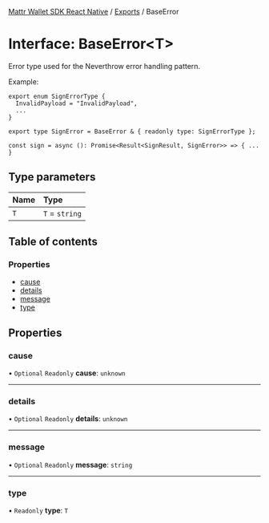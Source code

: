 [Mattr Wallet SDK React Native](../README.md) / [Exports](../modules.md) / BaseError

# Interface: BaseError<T\>

Error type used for the Neverthrow error handling pattern.

Example:
```
export enum SignErrorType {
  InvalidPayload = "InvalidPayload",
  ...
}

export type SignError = BaseError & { readonly type: SignErrorType };

const sign = async (): Promise<Result<SignResult, SignError>> => { ... }
```

## Type parameters

| Name | Type |
| :------ | :------ |
| `T` | `T` = `string` |

## Table of contents

### Properties

- [cause](baseerror.md#cause)
- [details](baseerror.md#details)
- [message](baseerror.md#message)
- [type](baseerror.md#type)

## Properties

### cause

• `Optional` `Readonly` **cause**: `unknown`

___

### details

• `Optional` `Readonly` **details**: `unknown`

___

### message

• `Optional` `Readonly` **message**: `string`

___

### type

• `Readonly` **type**: `T`
